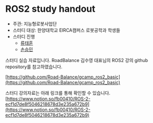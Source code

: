 # ROS2 study handout

- 주관: 지능형로봇사업단
- 스터디 대상: 한양대학교 EIRCA캠퍼스 로봇공학과 학생들
- 스터디 진행
  - [류태훈](https://github.com/taehun-ryu)
  - [손승민](https://github.com/seungmin-son)
 
스터디 실습 자료입니다.
RoadBalance 김수영 대표님의 ROS2 강의 github repository를 참고하였습니다.

[https://github.com/Road-Balance/gcamp_ros2_basic](https://github.com/Road-Balance/gcamp_ros2_basic)

스터디 강의자료는 아래 링크를 통해 확인할 수 있습니다.
[https://www.notion.so/fb00410/ROS-2-ecf1d7de8f5046218678d3e235a672b9](https://www.notion.so/fb00410/ROS-2-ecf1d7de8f5046218678d3e235a672b9)
